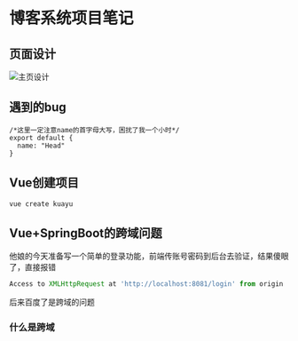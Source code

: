 # 博客系统项目笔记

## 页面设计

![主页设计](F:\blogStanXu\界面原型框架\主页.png)

## 遇到的bug

```vue
/*这里一定注意name的首字母大写，困扰了我一个小时*/
export default {
  name: "Head"
}
```

## Vue创建项目

```
vue create kuayu
```

## Vue+SpringBoot的跨域问题

他娘的今天准备写一个简单的登录功能，前端传账号密码到后台去验证，结果傻眼了，直接报错

```javascript
Access to XMLHttpRequest at 'http://localhost:8081/login' from origin 'http://localhost:8080' has been blocked by CORS policy: Response to preflight request doesn't pass access control check: No 'Access-Control-Allow-Origin' header is present on the requested resource.
```

后来百度了是跨域的问题

### 什么是跨域

